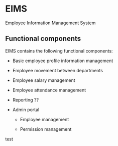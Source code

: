 # EIMS
Employee Information Management System

## Functional components

EIMS contains the following functional components:

- Basic employee profile information management

- Employee movement between departments

- Employee salary management

- Employee attendance management

- Reporting ??

- Admin portal

  - Employee management

  - Permission management

test

